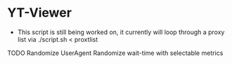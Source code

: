 # YT-Viewer
- This script is still being worked on, it currently will loop through a proxy list via
./script.sh < proxtlist

TODO
Randomize UserAgent
Randomize wait-time with selectable metrics

